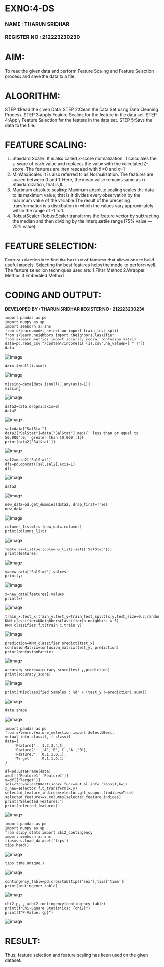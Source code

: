 # EXNO:4-DS

### NAME : THARUN SRIDHAR 
### REGISTER NO : 212223230230

# AIM:
To read the given data and perform Feature Scaling and Feature Selection process and save the
data to a file.

# ALGORITHM:
STEP 1:Read the given Data.
STEP 2:Clean the Data Set using Data Cleaning Process.
STEP 3:Apply Feature Scaling for the feature in the data set.
STEP 4:Apply Feature Selection for the feature in the data set.
STEP 5:Save the data to the file.

# FEATURE SCALING:
1. Standard Scaler: It is also called Z-score normalization. It calculates the z-score of each value and replaces the value with the calculated Z-score. The features are then rescaled with x̄ =0 and σ=1
2. MinMaxScaler: It is also referred to as Normalization. The features are scaled between 0 and 1. Here, the mean value remains same as in Standardization, that is,0.
3. Maximum absolute scaling: Maximum absolute scaling scales the data to its maximum value; that is,it divides every observation by the maximum value of the variable.The result of the preceding transformation is a distribution in which the values vary approximately within the range of -1 to 1.
4. RobustScaler: RobustScaler transforms the feature vector by subtracting the median and then dividing by the interquartile range (75% value — 25% value).

# FEATURE SELECTION:
Feature selection is to find the best set of features that allows one to build useful models. Selecting the best features helps the model to perform well.
The feature selection techniques used are:
1.Filter Method
2.Wrapper Method
3.Embedded Method

# CODING AND OUTPUT:

**DEVELOPED BY : THARUN SRIDHAR**
**REGISTER NO : 212223230230**

```
import pandas as pd
import numpy as np
import seaborn as sns
from sklearn.model_selection import train_test_split
from sklearn.neighbors import KNeighborsClassifier
from sklearn.metrics import accuracy_score, confusion_matrix
data=pd.read_csv("/content/income(1) (1).csv",na_values=[ " ?"])
data
```
![image](https://github.com/user-attachments/assets/133cedbe-5e31-4b2b-895c-025cb31fdf04)

```
data.isnull().sum()
```
![image](https://github.com/user-attachments/assets/2a558f2c-d1c2-4e1f-bd45-1bdc9846e475)

```
missing=data[data.isnull().any(axis=1)]
missing
```
![image](https://github.com/user-attachments/assets/9a6cb486-4179-4e64-9aef-2ae355d0e77c)

```
data2=data.dropna(axis=0)
data2
```
![image](https://github.com/user-attachments/assets/dc38f2c6-48fd-4d45-a525-4a653e9dc612)

```
sal=data["SalStat"]
data2["SalStat"]=data["SalStat"].map({' less than or equal to 50,000':0,' greater than 50,000':1})
print(data2['SalStat'])
```
![image](https://github.com/user-attachments/assets/26c4901b-a19b-4c5f-b43d-413908978102)

```
sal2=data2['SalStat']
dfs=pd.concat([sal,sal2],axis=1)
dfs
```
![image](https://github.com/user-attachments/assets/7e21aa53-6f48-47d7-b7e8-2385a3bc3f35)

```
data2
```
![image](https://github.com/user-attachments/assets/a135cb99-2eeb-4ee9-87c1-3068807d7b18)

```
new_data=pd.get_dummies(data2, drop_first=True)
new_data
```
![image](https://github.com/user-attachments/assets/92d4fb06-f5da-41ed-a158-8873843a70b1)

```
columns_list=list(new_data.columns)
print(columns_list)
```
![image](https://github.com/user-attachments/assets/9780c644-8067-40c7-82b8-56d4003d4e93)

```
features=list(set(columns_list)-set(['SalStat']))
print(features)
```
![image](https://github.com/user-attachments/assets/aa2c6cc7-15a4-4dd6-8161-4eb3d60763bb)

```
y=new_data['SalStat'].values
print(y)
```
![image](https://github.com/user-attachments/assets/5db5e758-3628-439b-a71d-49163e856b5d)

```
x=new_data[features].values
print(x)
```
![image](https://github.com/user-attachments/assets/85a95845-f5af-4ff5-bb7a-6c2eecbd03e0)

```
train_x,test_x,train_y,test_y=train_test_split(x,y,test_size=0.3,random_state=0)
KNN_classifier=KNeighborsClassifier(n_neighbors = 5)
KNN_classifier.fit(train_x,train_y)
```
![image](https://github.com/user-attachments/assets/333b2fd3-ec9b-4965-9730-8e307df5dfaf)

```
prediction=KNN_classifier.predict(test_x)
confusionMatrix=confusion_matrix(test_y, prediction)
print(confusionMatrix)
```
![image](https://github.com/user-attachments/assets/9e81818c-0ec3-4000-bf4c-0315e03e67ba)

```
accuracy_score=accuracy_score(test_y,prediction)
print(accuracy_score)
```
![image](https://github.com/user-attachments/assets/be3d1e0c-971a-4c96-b86b-f9f22fabb78a)

```
print("Misclassified Samples : %d" % (test_y !=prediction).sum())
```
![image](https://github.com/user-attachments/assets/17f771ff-dc24-4ec1-9adb-624eef7954fc)

```
data.shape
```
![image](https://github.com/user-attachments/assets/6f551615-fbc7-4de6-858f-5573b29f6849)

```
import pandas as pd
from sklearn.feature_selection import SelectKBest, mutual_info_classif, f_classif
data={
    'Feature1': [1,2,3,4,5],
    'Feature2': ['A','B','C','A','B'],
    'Feature3': [0,1,1,0,1],
    'Target'  : [0,1,1,0,1]
}

df=pd.DataFrame(data)
x=df[['Feature1','Feature3']]
y=df[['Target']]
selector=SelectKBest(score_func=mutual_info_classif,k=1)
x_new=selector.fit_transform(x,y)
selected_feature_indices=selector.get_support(indices=True)
selected_features=x.columns[selected_feature_indices]
print("Selected Features:")
print(selected_features)
```
![image](https://github.com/user-attachments/assets/0f541beb-8c94-46ca-b693-0ba2ab96407c)

```
import pandas as pd
import numpy as np
from scipy.stats import chi2_contingency
import seaborn as sns
tips=sns.load_dataset('tips')
tips.head()
```
![image](https://github.com/user-attachments/assets/2d954a7f-69e7-4ccf-be31-6108aedddab4)

```
tips.time.unique()
```
![image](https://github.com/user-attachments/assets/72810461-9734-4e9a-9189-47dd7f4e4253)

```
contingency_table=pd.crosstab(tips['sex'],tips['time'])
print(contingency_table)
```
![image](https://github.com/user-attachments/assets/cc8974b4-72af-4c85-88cc-3c82d0f33d0b)

```
chi2,p,_,_=chi2_contingency(contingency_table)
print(f"Chi-Square Statistics: {chi2}")
print(f"P-Value: {p}")
```
![image](https://github.com/user-attachments/assets/4b60729b-5dd9-4c57-a90f-ab20a0f73bab)


# RESULT:
Thus, feature selection and feature scaling has been used on the given dataset.
